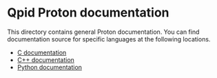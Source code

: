 # Qpid Proton documentation

This directory contains general Proton documentation. You can find
documentation source for specific languages at the following
locations.

 - [C documentation](../c/docs)
 - [C++ documentation](../cpp/docs)
 - [Python documentation](../python/docs)
